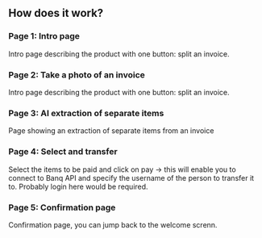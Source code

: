 ## How does it work?

### Page 1: Intro page
Intro page describing the product with one button: split an invoice.

### Page 2: Take a photo of an invoice
Intro page describing the product with one button: split an invoice.

### Page 3: AI extraction of separate items
Page showing an extraction of separate items from an invoice

### Page 4: Select and transfer
Select the items to be paid and click on pay -> this will enable you to connect to Banq API and specify the username of the person to transfer it to. Probably login here would be required.

### Page 5: Confirmation page
Confirmation page, you can jump back to the welcome screnn.
